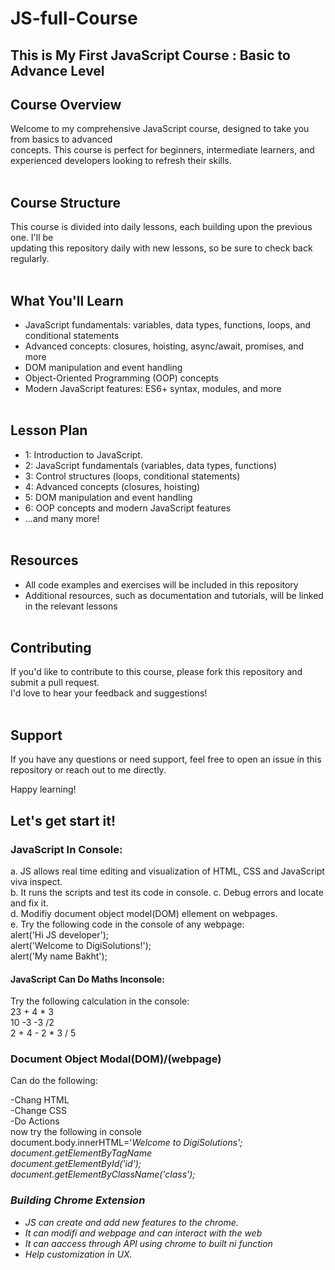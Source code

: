# JS-full-Course
## This is My First JavaScript Course : Basic to Advance Level
## Course Overview
Welcome to my comprehensive JavaScript course, designed to take you from basics to advanced <br>
concepts. This course is perfect for beginners, intermediate learners, and <br>
experienced developers looking to refresh their skills. <br> <br>
## Course Structure
This course is divided into daily lessons, each building upon the previous one. I'll be <br>
updating this repository daily with new lessons, so be sure to check back regularly.
<br> <br>
## What You'll Learn
- JavaScript fundamentals: variables, data types, functions, loops, and conditional statements
- Advanced concepts: closures, hoisting, async/await, promises, and more
- DOM manipulation and event handling
- Object-Oriented Programming (OOP) concepts
- Modern JavaScript features: ES6+ syntax, modules, and more <br> <br>
## Lesson Plan
- 1: Introduction to JavaScript.
- 2: JavaScript fundamentals (variables, data types, functions)
- 3: Control structures (loops, conditional statements)
- 4: Advanced concepts (closures, hoisting)
- 5: DOM manipulation and event handling
- 6: OOP concepts and modern JavaScript features
- ...and many more! <br> <br>
 ## Resources
 - All code examples and exercises will be included in this repository
- Additional resources, such as documentation and tutorials, will be linked in the relevant lessons <br> <br>
## Contributing
If you'd like to contribute to this course, please fork this repository and submit a pull request. <br>
I'd love to hear your feedback and suggestions! <br> <br>
## Support

If you have any questions or need support, feel free to open an issue in this repository or reach out to me directly.

Happy learning!

## Let's get start it!
### JavaScript In Console:
a. JS allows real time editing and visualization of HTML, CSS and JavaScript viva inspect. <br>
b. It runs the scripts and test its code in console.
c. Debug errors and locate and fix it.<br>
d. Modifiy document object model(DOM) ellement on webpages. <br>
e. Try the following code in the console of any webpage: <br>
alert('Hi JS developer'); <br>
alert('Welcome to DigiSolutions!'); <br>
alert('My name Bakht'); <br>
#### JavaScript Can Do Maths Inconsole:
Try the following calculation in the console: <br>
23 + 4 * 3 <br>
10 -3 -3 /2 <br>
2 + 4 - 2 * 3 / 5 <br>
### Document Object Modal(DOM)/(webpage)
Can do the following:
 
-Chang HTML <br>
-Change CSS <br>
-Do Actions <br>
now try the following in console <br>
document.body.innerHTML='<i>Welcome to DigiSolutions'; <br>
document.getElementByTagName <i> <br>
document.getElementById('id'); <br>
document.getElementByClassName('class');<br>

### Building Chrome Extension
- JS can create and add new features to the chrome.<br>
- It can modifi and webpage and can interact with the web <br>
- It can aaccess through API using chrome to built ni function <br>
- Help customization in UX. <br>




 








